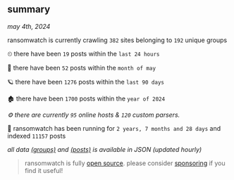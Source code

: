 
## summary
_may 4th, 2024_

ransomwatch is currently crawling `382` sites belonging to `192` unique groups

⏲ there have been `19` posts within the `last 24 hours`

🦈 there have been `52` posts within the `month of may`

🪐 there have been `1276` posts within the `last 90 days`

🏚 there have been `1700` posts within the `year of 2024`

_⚙️ there are currently `95` online hosts & `120` custom parsers._

🦕 ransomwatch has been running for `2 years, 7 months and 28 days` and indexed `11157` posts

_all data  [(groups)](http://ransomwhat.telemetry.ltd/groups) and [(posts)](http://ransomwhat.telemetry.ltd/posts) is available in JSON (updated hourly)_

> ransomwatch is fully [open source](https://github.com/joshhighet/ransomwatch#ransomwatch--). please consider [sponsoring](https://github.com/sponsors/joshhighet) if you find it useful!
